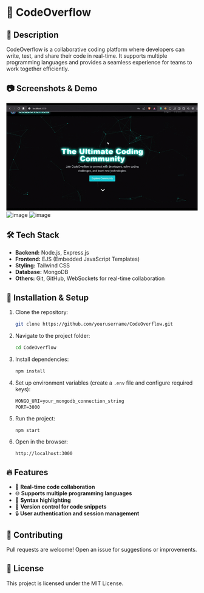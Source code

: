 # 🚀 CodeOverflow

## 📌 Description
CodeOverflow is a collaborative coding platform where developers can write, test, and share their code in real-time. It supports multiple programming languages and provides a seamless experience for teams to work together efficiently.

## 📷 Screenshots & Demo
![Demo GIF](https://github.com/jaryan728/The-Codeoverflow/blob/a6529b950ec457ab33a55d9e5ecb6d9bc6816f58/Untitledvideo-MadewithClipchamp-ezgif.com-speed.gif)
![image](https://github.com/user-attachments/assets/65a6f779-e323-4d67-bc27-0bb6fb40ee25)
![image](https://github.com/user-attachments/assets/b0042493-da0c-4a18-bc3a-e728233ec010)


## 🛠️ Tech Stack
- **Backend:** Node.js, Express.js
- **Frontend:** EJS (Embedded JavaScript Templates)
- **Styling:** Tailwind CSS
- **Database:** MongoDB
- **Others:** Git, GitHub, WebSockets for real-time collaboration

## 📂 Installation & Setup
1. Clone the repository:
   ```bash
   git clone https://github.com/yourusername/CodeOverflow.git
   ```
2. Navigate to the project folder:
   ```bash
   cd CodeOverflow
   ```
3. Install dependencies:
   ```bash
   npm install
   ```
4. Set up environment variables (create a `.env` file and configure required keys):
   ```env
   MONGO_URI=your_mongodb_connection_string
   PORT=3000
   ```
5. Run the project:
   ```bash
   npm start
   ```
6. Open in the browser:
   ```
   http://localhost:3000
   ```

## 🔥 Features
- 📝 **Real-time code collaboration**
- 🌐 **Supports multiple programming languages**
- 📄 **Syntax highlighting**
- 🔄 **Version control for code snippets**
- 🔒 **User authentication and session management**

## 🤝 Contributing
Pull requests are welcome! Open an issue for suggestions or improvements.

## 📝 License
This project is licensed under the MIT License.


